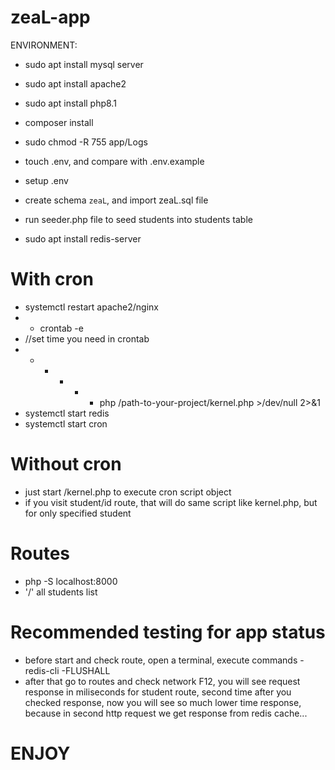 # zeaL-app

ENVIRONMENT:
- sudo apt install mysql server
- sudo apt install apache2
- sudo apt install php8.1

- composer install
- sudo chmod -R 755 app/Logs
- touch .env, and compare with .env.example
- setup .env
- create schema `zeaL`, and import zeaL.sql file
- run seeder.php file to seed students into students table
- sudo apt install redis-server

# With cron
- systemctl restart apache2/nginx
- - crontab -e
- //set time you need in crontab
- * * * * * php /path-to-your-project/kernel.php >/dev/null 2>&1
- systemctl start redis
- systemctl start cron

# Without cron
- just start /kernel.php to execute cron script object
- if you visit student/id route, that will do same script like kernel.php, but for only specified student
 

# Routes
- php -S localhost:8000
- '/' all students list

# Recommended testing for app status
- before start and check route, open a terminal,
execute commands 
-redis-cli 
-FLUSHALL
- after that go to routes and check network F12, you will see request response in miliseconds for student route,
second time after you checked response, now you will see so much lower time response, because in second http request we get response from redis cache...

# ENJOY



